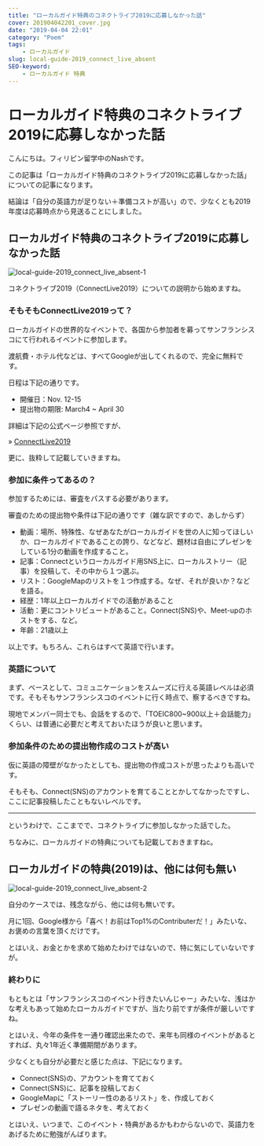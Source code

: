 ```yaml
---
title: "ローカルガイド特典のコネクトライブ2019に応募しなかった話"
cover: 201904042201_cover.jpg
date: "2019-04-04 22:01"
category: "Poem"
tags:
    - ローカルガイド
slug: local-guide-2019_connect_live_absent
SEO-keyword:
    - ローカルガイド 特典
---
```


# ローカルガイド特典のコネクトライブ2019に応募しなかった話

こんにちは。フィリピン留学中のNashです。

この記事は「ローカルガイド特典のコネクトライブ2019に応募しなかった話」についての記事になります。

結論は「自分の英語力が足りない＋準備コストが高い」ので、少なくとも2019年度は応募時点から見送ることにしました。



## ローカルガイド特典のコネクトライブ2019に応募しなかった話

![local-guide-2019_connect_live_absent-1](201904042201_1.jpg)

コネクトライブ2019（ConnectLive2019）についての説明から始めますね。



### そもそもConnectLive2019って？

ローカルガイドの世界的なイベントで、各国から参加者を募ってサンフランシスコにて行われるイベントに参加します。

渡航費・ホテル代などは、すべてGoogleが出してくれるので、完全に無料です。

日程は下記の通りです。

- 開催日：Nov. 12-15
- 提出物の期限: March4 ~ April 30

詳細は下記の公式ページ参照ですが、

» [ConnectLive2019](https://maps.google.com/localguides/event/connectlive)

更に、抜粋して記載していきますね。



### 参加に条件ってあるの？

参加するためには、審査をパスする必要があります。

審査のための提出物や条件は下記の通りです（雑な訳ですので、あしからず）

- 動画：場所、特殊性、なぜあなたがローカルガイドを世の人に知ってほしいか、ローカルガイドであることの誇り、などなど、題材は自由にプレゼンをしている1分の動画を作成すること。
- 記事：Connectというローカルガイド用SNS上に、ローカルストリー（記事）を投稿して、その中から１つ選ぶ。
- リスト：GoogleMapのリストを１つ作成する。なぜ、それが良いか？などを語る。
- 経歴：1年以上ローカルガイドでの活動があること
- 活動：更にコントリビュートがあること。Connect(SNS)や、Meet-upのホストをする、など。
- 年齢：21歳以上

以上です。もちろん、これらはすべて英語で行います。

### 英語について

まず、ベースとして、コミュニケーションをスムーズに行える英語レベルは必須です。そもそもサンフランシスコのイベントに行く時点で、察するべきですね。

現地でメンバー同士でも、会話をするので、「TOEIC800~900以上＋会話能力」くらい、は普通に必要だと考えておいたほうが良いと思います。





### 参加条件のための提出物作成のコストが高い

仮に英語の障壁がなかったとしても、提出物の作成コストが思ったよりも高いです。

そもそも、Connect(SNS)のアカウントを育てることとかしてなかったですし、ここに記事投稿したこともないレベルです。

---

というわけで、ここまでで、コネクトライブに参加しなかった話でした。

ちなみに、ローカルガイドの特典についても記載しておきますねc。



## ローカルガイドの特典(2019)は、他には何も無い

![local-guide-2019_connect_live_absent-2](201904042201_2.jpg)

自分のケースでは、残念ながら、他には何も無いです。

月に1回、Google様から「喜べ！お前はTop1%のContributerだ！」みたいな、お褒めの言葉を頂くだけです。

とはいえ、お金とかを求めて始めたわけではないので、特に気にしていないですが。



### 終わりに

もともとは「サンフランシスコのイベント行きたいんじゃー」みたいな、浅はかな考えもあって始めたローカルガイドですが、当たり前ですが条件が厳しいですね。

とはいえ、今年の条件を一通り確認出来たので、来年も同様のイベントがあるとすれば、丸々1年近く準備期間があります。

少なくとも自分が必要だと感じた点は、下記になります。

- Connect(SNS)の、アカウントを育てておく
- Connect(SNS)に、記事を投稿しておく
- GoogleMapに「ストーリー性のあるリスト」を、作成しておく
- プレゼンの動画で語るネタを、考えておく



とはいえ、いつまで、このイベント・特典があるかもわからないので、英語力をあげるために勉強がんばります。

